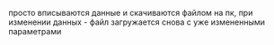 просто вписываются данные и скачиваются файлом на пк, при изменении данных - файл загружается снова с уже измененными параметрами 
